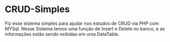 # CRUD-Simples
Fiz esse sistema simples para ajudar nos estudos de CRUD via PHP com MYSql. Nesse Sistema temos uma função de Insert e Delete no banco, e as informações estão sendo exibidas em uma DataTable.

